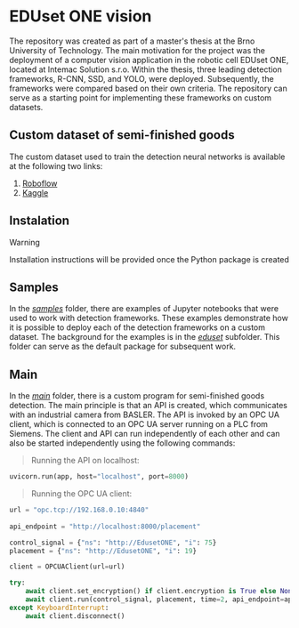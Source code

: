 # EDUset ONE vision

The repository was created as part of a master's thesis at the Brno University of Technology. The main motivation for the project was the deployment of a computer vision application in the robotic cell EDUset ONE, located at Intemac Solution s.r.o. Within the thesis, three leading detection frameworks, R-CNN, SSD, and YOLO, were deployed. Subsequently, the frameworks were compared based on their own criteria. The repository can serve as a starting point for implementing these frameworks on custom datasets.

## Custom dataset of semi-finished goods

The custom dataset used to train the detection neural networks is available at the following two links:

1. [Roboflow](https://universe.roboflow.com/jan-zmrzly/eduset-one-dataset)
2. [Kaggle](https://www.kaggle.com/datasets/janzmrzly/eduset-one-dataset)


## Instalation

> [!WARNING]
> Installation instructions will be provided once the Python package is created

## Samples

In the [_samples_](https://github.com/JanZmrzly/eduset-vision/tree/main/samples) folder, there are examples of Jupyter notebooks that were used to work with detection frameworks. These examples demonstrate how it is possible to deploy each of the detection frameworks on a custom dataset. The background for the examples is in the [_eduset_](https://github.com/JanZmrzly/eduset-vision/tree/main/eduset) subfolder. This folder can serve as the default package for subsequent work.

## Main

In the [_main_](https://github.com/JanZmrzly/eduset-vision/tree/main/main) folder, there is a custom program for semi-finished goods detection. The main principle is that an API is created, which communicates with an industrial camera from BASLER. The API is invoked by an OPC UA client, which is connected to an OPC UA server running on a PLC from Siemens. The client and API can run independently of each other and can also be started independently using the following commands:

> Running the API on localhost:

```python
uvicorn.run(app, host="localhost", port=8000)
```

> Running the OPC UA client:

```python
url = "opc.tcp://192.168.0.10:4840"
    
api_endpoint = "http://localhost:8000/placement"

control_signal = {"ns": "http://EdusetONE", "i": 75}
placement = {"ns": "http://EdusetONE", "i": 19}

client = OPCUAClient(url=url)

try:
    await client.set_encryption() if client.encryption is True else None
    await client.run(control_signal, placement, time=2, api_endpoint=api_endpoint)
except KeyboardInterrupt:
    await client.disconnect()
```